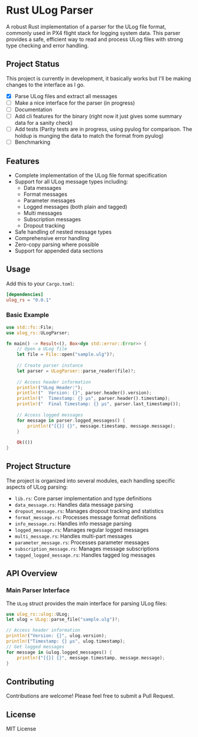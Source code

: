 # Rust ULog Parser

A robust Rust implementation of a parser for the ULog file format, commonly used in PX4 flight stack for logging system data. This parser provides a safe, efficient way to read and process ULog files with strong type checking and error handling.

## Project Status

This project is currently in development, it basically works but I'll be making changes to the interface as I go.

- [x] Parse ULog files and extract all messages
- [ ] Make a nice interface for the parser (in progress)
- [ ] Documentation
- [ ] Add cli features for the binary (right now it just gives some summary data for a sanity check)
- [ ] Add tests (Parity tests are in progress, using pyulog for comparison. The holdup is munging the data to match the format from pyulog)
- [ ] Benchmarking

## Features

- Complete implementation of the ULog file format specification
- Support for all ULog message types including:
  - Data messages
  - Format messages
  - Parameter messages
  - Logged messages (both plain and tagged)
  - Multi messages
  - Subscription messages
  - Dropout tracking
- Safe handling of nested message types
- Comprehensive error handling
- Zero-copy parsing where possible
- Support for appended data sections

## Usage

Add this to your `Cargo.toml`:

```toml
[dependencies]
ulog_rs = "0.0.1"
```

### Basic Example

```rust
use std::fs::File;
use ulog_rs::ULogParser;

fn main() -> Result<(), Box<dyn std::error::Error>> {
    // Open a ULog file
    let file = File::open("sample.ulg")?;
    
    // Create parser instance
    let parser = ULogParser::parse_reader(file)?;
    
    // Access header information
    println!("ULog Header:");
    println!("  Version: {}", parser.header().version);
    println!("  Timestamp: {} μs", parser.header().timestamp);
    println!("  Final Timestamp: {} μs", parser.last_timestamp());
    
    // Access logged messages
    for message in parser.logged_messages() {
        println!("[{}] {}", message.timestamp, message.message);
    }
    
    Ok(())
}
```

## Project Structure

The project is organized into several modules, each handling specific aspects of ULog parsing:

- `lib.rs`: Core parser implementation and type definitions
- `data_message.rs`: Handles data message parsing
- `dropout_message.rs`: Manages dropout tracking and statistics
- `format_message.rs`: Processes message format definitions
- `info_message.rs`: Handles info message parsing
- `logged_message.rs`: Manages regular logged messages
- `multi_message.rs`: Handles multi-part messages
- `parameter_message.rs`: Processes parameter messages
- `subscription_message.rs`: Manages message subscriptions
- `tagged_logged_message.rs`: Handles tagged log messages

## API Overview

### Main Parser Interface

The `ULog` struct provides the main interface for parsing ULog files:

```rust
use ulog_rs::ulog::ULog;
let ulog = ULog::parse_file("sample.ulg")?;

// Access header information
println!("Version: {}", ulog.version);
println!("Timestamp: {} μs", ulog.timestamp);
// Get logged messages
for message in &ulog.logged_messages() {
    println!("[{}] {}", message.timestamp, message.message);
}
```

## Contributing

Contributions are welcome! Please feel free to submit a Pull Request.

## License

MIT License

